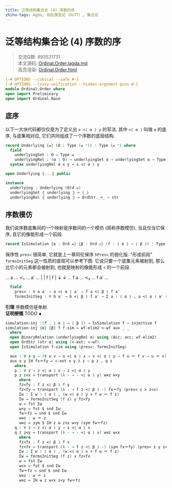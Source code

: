 ```yaml
---
title: 泛等结构集合论 (4) 序数的序
zhihu-tags: Agda, 同伦类型论（HoTT）, 集合论
---
```


# 泛等结构集合论 (4) 序数的序

> 交流Q群: 893531731  
> 本文源码: [Ordinal.Order.lagda.md](https://github.com/choukh/USST/blob/main/src/Ord/Order.lagda.md)  
> 高亮渲染: [Ordinal.Order.html](https://choukh.github.io/USST/Ord.Order.html)  

```agda
{-# OPTIONS --cubical --safe #-}
{-# OPTIONS --lossy-unification --hidden-argument-puns #-}
module Ordinal.Order where
open import Preliminary
open import Ordinal.Base
```

## 底序

以下一大块代码都仅仅是为了定义出 `x ≺⟨ α ⟩ y` 的写法. 其中 `≺⟨ α ⟩` 叫做 `α` 的底序, 与底集相对应, 它们共同组成了一个序数的底层结构.

```agda
record Underlying {𝓊} (O : Type (𝓊 ⁺)) : Type (𝓊 ⁺) where
  field
    underlyingSet : O → Type 𝓊
    underlyingRel : (α : O) → underlyingSet α → underlyingSet α → Type 𝓊
  syntax underlyingRel α x y = x ≺⟨ α ⟩ y

open Underlying ⦃...⦄ public

instance
  underlying : Underlying (Ord 𝓊)
  underlyingSet ⦃ underlying ⦄ = ⟨_⟩
  underlyingRel ⦃ underlying ⦄ = OrdStr._≺_ ∘ str
```

## 序数模仿

我们说序数底集间的一个映射是序数间的一个模仿 (简称序数模仿), 当且仅当它保序, 且它的像能形成一个前段.

```agda
record IsSimulation {α : Ord 𝓊} {β : Ord 𝓋} (f : ⟨ α ⟩ → ⟨ β ⟩) : Type (𝓊 ⊔ 𝓋) where
```

保序性 `pres≺` 很简单, 它就是上一章同伦保序 `hPres≺` 的弱化版. "形成前段" `formsInitSeg` 这一性质的直观可以参考下图. 它说只要一个底集元素被射到, 那么比它小的元素都会被射到, 也就是映射的像能形成 `≺` 的一个前段.

... a   ... ≺₁ ... a′  ...
    |              |
  f |            f |
    ↓              ↓
... f a ... ≺₂ ... f a′ ...

```agda
  field
    pres≺ : ∀ a a′ → a ≺⟨ α ⟩ a′ → f a ≺⟨ β ⟩ f a′
    formsInitSeg : ∀ b a′ → b ≺⟨ β ⟩ f a′ → Σ a ∶ ⟨ α ⟩ , a ≺⟨ α ⟩ a′ × f a ＝ b
```

**引理** 序数模仿是单射.  
**证明梗概** TODO ∎

```agda
simulation-inj :(f : ⟨ α ⟩ → ⟨ β ⟩) → IsSimulation f → injective f
simulation-inj {α} {β} f f-sim = wf-elim2 ≺-wf aux _ _
  where
  open BinaryRelation (underlyingRel α) using (Acc; acc; wf-elim2)
  open OrdStr (str α) using (≺-ext; ≺-wf)
  open IsSimulation f-sim using (pres≺; formsInitSeg)

  aux : ∀ x y → (∀ u v → u ≺⟨ α ⟩ x → v ≺⟨ α ⟩ y → f u ＝ f v → u ＝ v) → f x ＝ f y → x ＝ y
  aux x y IH fx＝fy = ≺-ext x y λ z → p z , q z
    where
    p : ∀ z → z ≺⟨ α ⟩ x → z ≺⟨ α ⟩ y
    p z z≺x = transport (λ - → - ≺⟨ α ⟩ y) w≡z w≺y
      where
      fz≺fy : f z ≺⟨ β ⟩ f y
      fz≺fy = transport (λ - → f z ≺⟨ β ⟩ -) fx＝fy (pres≺ z x z≺x)
      Σw : Σ w ∶ ⟨ α ⟩ , (w ≺⟨ α ⟩ y × f w ＝ f z)
      Σw = formsInitSeg (f z) y fz≺fy
      w = fst Σw
      w≺y = fst $ snd Σw
      fw＝fz = snd $ snd Σw
      w≡z : w ＝ z
      w≡z = sym $ IH z w z≺x w≺y (sym fw＝fz)
    q : ∀ z → z ≺⟨ α ⟩ y → z ≺⟨ α ⟩ x
    q z z≺y = transport (λ - → - ≺⟨ α ⟩ x) w≡z w≺x
      where
      fz≺fx : f z ≺⟨ β ⟩ f x
      fz≺fx = transport (λ - → f z ≺⟨ β ⟩ -) (sym fx＝fy) (pres≺ z y z≺y)
      Σw : Σ w ∶ ⟨ α ⟩ , (w ≺⟨ α ⟩ x × f w ＝ f z)
      Σw = formsInitSeg (f z) x fz≺fx
      w = fst Σw
      w≺x = fst $ snd Σw
      fw＝fz = snd $ snd Σw
      w≡z : w ＝ z
      w≡z = IH w z w≺x z≺y fw＝fz
```
